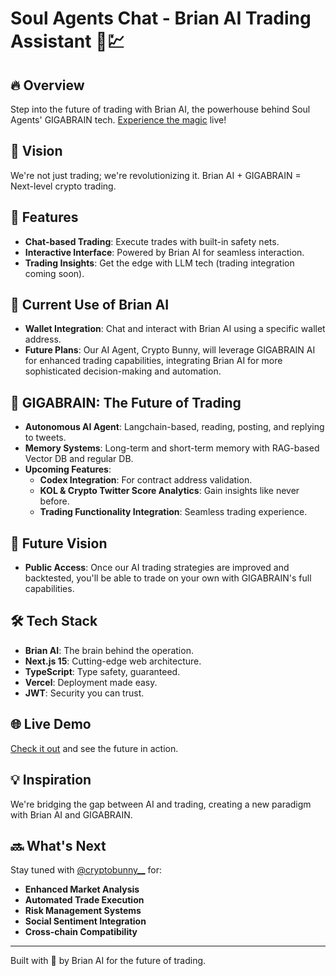 # Soul Agents Chat - Brian AI Trading Assistant 🤖💹

## 🔥 Overview
Step into the future of trading with Brian AI, the powerhouse behind Soul Agents' GIGABRAIN tech. [Experience the magic](https://chat.soulagents.io) live!

## 🎯 Vision
We're not just trading; we're revolutionizing it. Brian AI + GIGABRAIN = Next-level crypto trading.

## 🤖 Features
- **Chat-based Trading**: Execute trades with built-in safety nets.
- **Interactive Interface**: Powered by Brian AI for seamless interaction.
- **Trading Insights**: Get the edge with LLM tech (trading integration coming soon).

## 🚀 Current Use of Brian AI
- **Wallet Integration**: Chat and interact with Brian AI using a specific wallet address.
- **Future Plans**: Our AI Agent, Crypto Bunny, will leverage GIGABRAIN AI for enhanced trading capabilities, integrating Brian AI for more sophisticated decision-making and automation.

## 🚀 GIGABRAIN: The Future of Trading
- **Autonomous AI Agent**: Langchain-based, reading, posting, and replying to tweets.
- **Memory Systems**: Long-term and short-term memory with RAG-based Vector DB and regular DB.
- **Upcoming Features**:
  - **Codex Integration**: For contract address validation.
  - **KOL & Crypto Twitter Score Analytics**: Gain insights like never before.
  - **Trading Functionality Integration**: Seamless trading experience.

## 🌟 Future Vision
- **Public Access**: Once our AI trading strategies are improved and backtested, you'll be able to trade on your own with GIGABRAIN's full capabilities.

## 🛠 Tech Stack
- **Brian AI**: The brain behind the operation.
- **Next.js 15**: Cutting-edge web architecture.
- **TypeScript**: Type safety, guaranteed.
- **Vercel**: Deployment made easy.
- **JWT**: Security you can trust.

## 🌐 Live Demo
[Check it out](https://chat.soulagents.io) and see the future in action.

## 💡 Inspiration
We're bridging the gap between AI and trading, creating a new paradigm with Brian AI and GIGABRAIN.

## 🔜 What's Next
Stay tuned with [@cryptobunny__](https://x.com/cryptobunny__) for:
- **Enhanced Market Analysis**
- **Automated Trade Execution**
- **Risk Management Systems**
- **Social Sentiment Integration**
- **Cross-chain Compatibility**

---
Built with 💜 by Brian AI for the future of trading.

